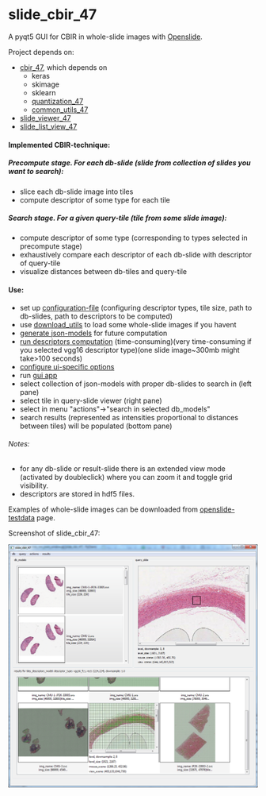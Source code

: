 # slide_cbir_47
A pyqt5 GUI for CBIR in whole-slide images with [Openslide](http://openslide.org).

Project depends on:
- [cbir_47](https://github.com/DIMAthe47/cbir_47), which depends on
  - keras
  - skimage
  - sklearn
  - [quantization_47](https://github.com/DIMAthe47/quantization_47)
  - [common_utils_47](https://github.com/DIMAthe47/common_utils_47)
- [slide_viewer_47](https://github.com/DIMAthe47/slide_viewer_47)
- [slide_list_view_47](https://github.com/DIMAthe47/slide_list_view_47)

#### Implemented CBIR-technique:

##### Precompute stage. For each db-slide (slide from collection of slides you want to search):
- slice each db-slide image into tiles
- compute descriptor of some type for each tile 

##### Search stage. For a given query-tile (tile from some slide image):
- compute descriptor of some type (corresponding to types selected in precompute stage)
- exhaustively compare each descriptor of each db-slide with descriptor of query-tile
- visualize distances between db-tiles and query-tile


#### Use:
- set up [configuration-file](/slide_cbir_47/precompute/compute_config.py) (configuring descriptor types, tile size, path to db-slides, path to descriptors to be computed)
- use [download_utils](/slide_cbir_47/download_utils) to load some whole-slide images if you havent
- [generate json-models](/slide_cbir_47/precompute/generate_models.py) for future computation 
- [run descriptors computation](/slide_cbir_47/precompute/compute_models_parallel.py) (time-consuming)(very time-consuming if you selected vgg16 descriptor type)(one slide image~300mb might take>100 seconds)
- [configure ui-specific options](/slide_cbir_47/slide_cbir_47_config.py)
- run [gui app](/slide_cbir_47/slide_cbir_47_app.py)
- select collection of json-models with proper db-slides to search in (left pane)
- select tile in query-slide viewer (right pane)
- select in menu "actions"->"search in selected db_models"
- search results (represented as intensities proportional to distances between tiles) will be populated (bottom pane)

###### Notes:
- for any db-slide or result-slide there is an extended view mode (activated by doubleclick)
where you can zoom it and toggle grid visibility.
- descriptors are stored in hdf5 files.

Examples of whole-slide images can be downloaded from [openslide-testdata](http://openslide.cs.cmu.edu/download/openslide-testdata/) page.

Screenshot of slide_cbir_47:

![screenshot](/slide_cbir_47_app_screen_2.png)
